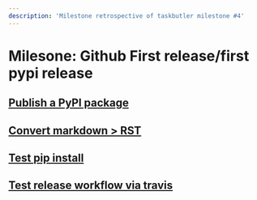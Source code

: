 ```yaml
---
description: 'Milestone retrospective of taskbutler milestone #4'
---
```


# Milesone: Github First release/first pypi release

## [Publish a PyPI package](https://github.com/6uhrmittag/taskbutler/issues/16)

## [Convert markdown &gt; RST](https://github.com/6uhrmittag/taskbutler/issues/89)

## [Test pip install](https://github.com/6uhrmittag/taskbutler/issues/90)

## [Test release workflow via travis](https://github.com/6uhrmittag/taskbutler/issues/91)

